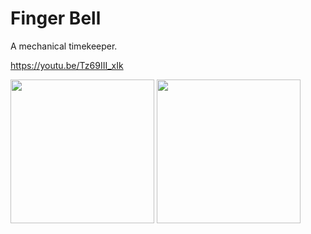 # Finger Bell
A mechanical timekeeper.

https://youtu.be/Tz69III_xIk

<img src="http://ashija.net/img/FingerBell1.JPG" width="230px">
<img src="http://ashija.net/img/FingerBell2.JPG" width="230px">
